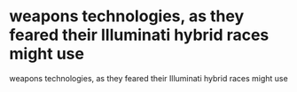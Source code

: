 # weapons technologies, as they feared their Illuminati hybrid races might use

weapons technologies, as they feared their Illuminati hybrid races might use